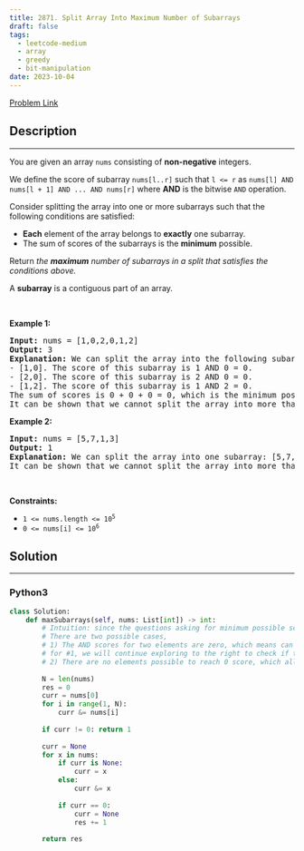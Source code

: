 ```yaml
---
title: 2871. Split Array Into Maximum Number of Subarrays
draft: false
tags: 
  - leetcode-medium
  - array
  - greedy
  - bit-manipulation
date: 2023-10-04
---
```


[Problem Link](https://leetcode.com/problems/split-array-into-maximum-number-of-subarrays/)

## Description

---
<p>You are given an array <code>nums</code> consisting of <strong>non-negative</strong> integers.</p>

<p>We define the score of subarray <code>nums[l..r]</code> such that <code>l &lt;= r</code> as <code>nums[l] AND nums[l + 1] AND ... AND nums[r]</code> where <strong>AND</strong> is the bitwise <code>AND</code> operation.</p>

<p>Consider splitting the array into one or more subarrays such that the following conditions are satisfied:</p>

<ul>
	<li><strong>E</strong><strong>ach</strong> element of the array belongs to <strong>exactly</strong> one subarray.</li>
	<li>The sum of scores of the subarrays is the <strong>minimum</strong> possible.</li>
</ul>

<p>Return <em>the <strong>maximum</strong> number of subarrays in a split that satisfies the conditions above.</em></p>

<p>A <strong>subarray</strong> is a contiguous part of an array.</p>

<p>&nbsp;</p>
<p><strong class="example">Example 1:</strong></p>

<pre>
<strong>Input:</strong> nums = [1,0,2,0,1,2]
<strong>Output:</strong> 3
<strong>Explanation:</strong> We can split the array into the following subarrays:
- [1,0]. The score of this subarray is 1 AND 0 = 0.
- [2,0]. The score of this subarray is 2 AND 0 = 0.
- [1,2]. The score of this subarray is 1 AND 2 = 0.
The sum of scores is 0 + 0 + 0 = 0, which is the minimum possible score that we can obtain.
It can be shown that we cannot split the array into more than 3 subarrays with a total score of 0. So we return 3.
</pre>

<p><strong class="example">Example 2:</strong></p>

<pre>
<strong>Input:</strong> nums = [5,7,1,3]
<strong>Output:</strong> 1
<strong>Explanation:</strong> We can split the array into one subarray: [5,7,1,3] with a score of 1, which is the minimum possible score that we can obtain.
It can be shown that we cannot split the array into more than 1 subarray with a total score of 1. So we return 1.
</pre>

<p>&nbsp;</p>
<p><strong>Constraints:</strong></p>

<ul>
	<li><code>1 &lt;= nums.length &lt;= 10<sup>5</sup></code></li>
	<li><code>0 &lt;= nums[i] &lt;= 10<sup>6</sup></code></li>
</ul>


## Solution

---
### Python3
``` py title='split-array-into-maximum-number-of-subarrays'
class Solution:
    def maxSubarrays(self, nums: List[int]) -> int:
        # Intuition: since the questions asking for minimum possible scores for all subarrays
        # There are two possible cases,
        # 1) The AND scores for two elements are zero, which means can directly impact the rest of the elements to the right
        # for #1, we will continue exploring to the right to check if there are any other two elements will be 0 as well, which we can increase the number of the splits.
        # 2) There are no elements possible to reach 0 score, which all element have at least one common bit, due to this nature, we can split them.
        
        N = len(nums)
        res = 0
        curr = nums[0]
        for i in range(1, N):
            curr &= nums[i]
        
        if curr != 0: return 1
        
        curr = None
        for x in nums:
            if curr is None:
                curr = x
            else:
                curr &= x
            
            if curr == 0:
                curr = None
                res += 1
        
        return res
```

